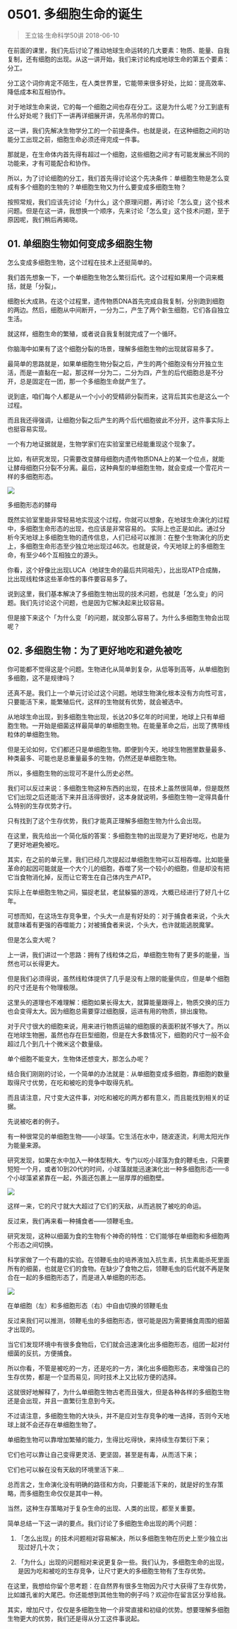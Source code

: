 # 0501. 多细胞生命的诞生
> 王立铭·生命科学50讲
2018-06-10

在前面的课里，我们先后讨论了推动地球生命运转的几大要素：物质、能量、自我复制，还有细胞的出现。从这一讲开始，我们来讨论构成地球生命的第五个要素：分工。

分工这个词你肯定不陌生，在人类世界里，它能带来很多好处，比如：提高效率、降低成本和互相协作。

对于地球生命来说，它的每一个细胞之间也存在分工。这是为什么呢？分工到底有什么好处呢？我们下一讲再详细展开讲，先吊吊你的胃口。

这一讲，我们先解决生物学分工的一个前提条件。也就是说，在这种细胞之间的功能分工出现之前，细胞生命必须还得完成一件事。

那就是，在生命体内首先得有超过一个细胞，这些细胞之间才有可能发展出不同的功能来，才有可能配合和协作。

所以，为了讨论细胞的分工，我们首先得讨论这个先决条件：单细胞生物是怎么变成有多个细胞的生物的？单细胞生物又为什么要变成多细胞生物？

按照常规，我们应该先讨论「为什么」这个原理问题，再讨论「怎么变」这个技术问题。但是在这一讲，我想换一个顺序，先来讨论「怎么变」这个技术问题，至于原因呢，我们稍后再揭晓。

## 01. 单细胞生物如何变成多细胞生物

怎么变成多细胞生物，这个过程在技术上还挺简单的。

我们首先想象一下，一个单细胞生物怎么繁衍后代。这个过程如果用一个词来概括，就是「分裂」。

细胞长大成熟，在这个过程里，遗传物质DNA首先完成自我复制，分别跑到细胞的两边。然后，细胞从中间断开，一分为二，产生了两个新生细胞，它们各自独立生活。

就这样，细胞生命的繁殖，或者说自我复制就完成了一个循环。

你脑海中如果有了这个细胞分裂的场景，理解多细胞生物的出现就容易多了。

最简单的思路就是，如果单细胞生物分裂之后，产生的两个细胞没有分开独立生活，而是一直黏在一起，那这样一分为二，二分为四，产生的后代细胞总是不分开，总是固定在一团，那一个多细胞生命就产生了。

说到底，咱们每个人都是从一个小小的受精卵分裂而来，这背后其实也是这么一个过程。

而且我还得强调，让细胞分裂之后产生的两个后代细胞彼此不分开，这件事实际上也挺容易实现。

一个有力地证据就是，生物学家们在实验室里已经能重现这个现象了。

比如，有研究发现，只需要改变酵母细胞内遗传物质DNA上的某一个位点，就能让酵母细胞只分裂不分离。最后，这种典型的单细胞生物，就会变成一个雪花片一样的多细胞形态。

![](https://raw.githubusercontent.com/dalong0514/selfstudy/master/图片链接/生命科学/2019136.jpg)

多细胞形态的酵母

既然实验室里能非常轻易地实现这个过程，你就可以想象，在地球生命演化的过程中，多细胞生命形态的出现，也应该是非常容易的。
实际上也正是如此。通过分析今天地球上多细胞生物的遗传信息，人们已经可以推测：在整个生物演化的历史上，多细胞生命形态至少独立地出现过46次。也就是说，今天地球上的多细胞生命，有至少46个互相独立的源头。

你看，这个好像比出现LUCA（地球生命的最后共同祖先），比出现ATP合成酶，比出现线粒体这些革命性的事件要容易多了。 

说到这里，我们基本解决了多细胞生物出现的技术问题，也就是「怎么变」的问题。我们先讨论这个问题，也是因为它解决起来比较容易。

但是接下来这个「为什么变「的问题，就没那么容易了。为什么多细胞生物会出现呢？

## 02. 多细胞生物：为了更好地吃和避免被吃

你可能都不觉得这是个问题。生物进化从简单到复杂，从低等到高等，从单细胞到多细胞，这不是规律吗？

还真不是。我们上一个单元讨论过这个问题。地球生物演化根本没有方向性可言，只要能活下来，能繁殖后代，这样的生物就有优势，就会被选中。

从地球生命出现，到多细胞生物出现，长达20多亿年的时间里，地球上只有单细胞生物。一开始是细菌这样最简单的单细胞生物。在能量革命之后，出现了携带线粒体的单细胞生物。

但是无论如何，它们都还只是单细胞生物。即便到今天，地球生物圈里数量最多、种类最多、可能也是总重量最多的生物，仍然还是单细胞生物。

所以，多细胞生物的出现可不是什么历史必然。

我们可以反过来说：多细胞生物这种东西的出现，在技术上虽然很简单，但是既然它们出现之后还能活下来并且活得很好，这本身就说明，多细胞生物一定得具备什么特别的生存优势才行。

只有找到了这个生存优势，我们才能真正理解多细胞生物为什么会出现。

在这里，我先给出一个简化版的答案：多细胞生物的出现是为了更好地吃，也是为了更好地避免被吃。

其实，在之前的单元里，我们已经几次提起过单细胞生物可以互相吞噬。比如能量革命的起因可能就是一个大个儿的细胞，吞噬了另一个较小的细胞，但是却没有把它当食物消化掉，反而让它寄生在自己体内生产ATP。

实际上在单细胞生物之间，猫捉老鼠，老鼠躲猫的游戏，大概已经进行了好几十亿年。

可想而知，在这场生存竞争里，个头大一点是有好处的：对于捕食者来说，个头大就意味着有更强的吞噬能力；对被捕食者来说，个头大，也许就能逃脱魔掌。

但是怎么变大呢？

上一讲，我们讲过一个思路：拥有了线粒体之后，单细胞生物有了更多的能量，当然也可以长得更大。

但是我们必须得说，虽然线粒体提供了几乎是没有上限的能量供应，但是单个细胞的尺寸还是有个物理极限。

这里头的道理也不难理解：细胞如果长得太大，就算能量跟得上，物质交换的压力也会变得太大。因为细胞总需要穿过细胞膜，运进有用的物质，排出废物。

对于尺寸很大的细胞来说，用来进行物质运输的细胞膜的表面积就不够大了。所以在地球生物圈，虽然也存在巨型细胞，但是在大多数情况下，细胞的尺寸一般不会超过几个到几十个微米这个数量级。

单个细胞不能变大，生物体还想变大，那怎么办呢？

结合我们刚刚的讨论，一个简单的办法就是：从单细胞变成多细胞，靠细胞的数量取得尺寸优势，在吃和被吃的竞争中取得先机。

而且请注意，尺寸变大这件事，对吃和被吃的两方都有意义，而且能找到相关的证据。

先说被吃者的例子。

有一种很常见的单细胞生物——小球藻。它生活在水中，随波逐流，利用太阳光作为能量来源。

研究发现，如果在水中加入一种体型稍大、专门以吃小球藻为食的鞭毛虫，只需要短短一个月，或者10到20代的时间，小球藻就能迅速演化出一种多细胞形态——8个小球藻紧紧靠在一起，外面还包裹上一层厚厚的细胞壁。

![](https://raw.githubusercontent.com/dalong0514/selfstudy/master/图片链接/生命科学/2019137.jpg)

这样一来，它的尺寸就大大超过了它们的天敌，从而逃脱了被吃的命运。

反过来，我们再来看一种捕食者——领鞭毛虫。

研究发现，这种以细菌为食的生物有个神奇的特性：它们能够在单细胞和多细胞两个形态之间切换。

科学家做了一个有趣的实验。在领鞭毛虫的培养液加入抗生素，抗生素能杀死里面所有的细菌，也就是它们的食物。在缺少了食物之后，领鞭毛虫的后代就不再是聚合在一起的多细胞形态了，而是进入单细胞的形态。

![](https://raw.githubusercontent.com/dalong0514/selfstudy/master/图片链接/生命科学/2019138.jpg)

在单细胞（左）和多细胞形态（右）中自由切换的领鞭毛虫

反过来我们可以推测，领鞭毛虫的多细胞形态，很可能是因为需要捕食周围的细菌才出现的。

当它们发现环境中有很多食物后，它们就会迅速演化出多细胞形态，组团一起对付细菌的反抗，方便捕食。

所以你看，不管是被吃的一方，还是吃的一方，演化出多细胞形态，来增强自己的生存优势，都是一个显而易见，同时技术上又比较方便的选择。

这就很好地解释了，为什么单细胞生物古老而且强大，但是各种各样的多细胞生物还是会出现，并且一直繁衍生息到今天。

不过请注意，多细胞生物的大块头，并不是应对生存竞争的唯一选择，否则今天地球上就不会还存在单细胞生物了。

单细胞生物可以靠增加繁殖的能力，生得比吃得快，来持续生存繁衍下来；

它们也可以靠让自己变得更灵活、更坚固，甚至是有毒，从而活下来；

它们也可以躲在没有天敌的环境里活下来...

总而言之，生命演化没有明确的路径和方向，只要能活下来的，就是好的生存策略，而多细胞生命仅仅是其中一种。

当然，这种生存策略对于复杂生命的出现、人类的出现，都至关重要。

简单总结一下这一讲的要点。我们讨论了多细胞生命出现的两个问题：

1. 「怎么出现」的技术问题相对容易解决，所以多细胞生物在历史上至少独立出现过好几十次；

2. 「为什么」出现的问题相对来说更复杂一些。我们认为，多细胞生命的出现，是因为吃和被吃的生存竞争，让尺寸更大的多细胞生物有了生存优势。

在这里，我想给你留个思考题：在自然界有很多生物因为尺寸大获得了生存优势，比如雄孔雀的大尾巴。你还能想到其他生物的例子吗？欢迎你在留言区分享给我。

其实，增加尺寸，仅仅是多细胞生物一个非常直接和初级的优势。想要理解多细胞生物更大的优势，我们还是得从分工这件事说起。

